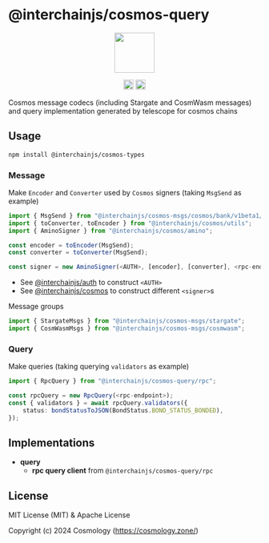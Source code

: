 # @interchainjs/cosmos-query

<p align="center">
  <img src="https://user-images.githubusercontent.com/545047/188804067-28e67e5e-0214-4449-ab04-2e0c564a6885.svg" width="80">
</p>

<p align="center" width="100%">
  <!-- <a href="https://github.com/cosmology-tech/interchainjs/actions/workflows/run-tests.yaml">
    <img height="20" src="https://github.com/cosmology-tech/interchainjs/actions/workflows/run-tests.yaml/badge.svg" />
  </a> -->
   <a href="https://github.com/cosmology-tech/interchainjs/blob/main/LICENSE-MIT"><img height="20" src="https://img.shields.io/badge/license-MIT-blue.svg"></a>
   <a href="https://github.com/cosmology-tech/interchainjs/blob/main/LICENSE-Apache"><img height="20" src="https://img.shields.io/badge/license-Apache-blue.svg"></a>
</p>


Cosmos message codecs (including Stargate and CosmWasm messages) and query implementation generated by telescope for cosmos chains

## Usage

```sh
npm install @interchainjs/cosmos-types
```

### Message

Make `Encoder` and `Converter` used by `Cosmos` signers (taking `MsgSend` as example)

```ts
import { MsgSend } from "@interchainjs/cosmos-msgs/cosmos/bank/v1beta1/tx";
import { toConverter, toEncoder } from "@interchainjs/cosmos/utils";
import { AminoSigner } from "@interchainjs/cosmos/amino";

const encoder = toEncoder(MsgSend);
const converter = toConverter(MsgSend);

const signer = new AminoSigner(<AUTH>, [encoder], [converter], <rpc-endpoint>);
```

- See [@interchainjs/auth](/packages/auth/README.md) to construct `<AUTH>`
- See [@interchainjs/cosmos](/packages/cosmos/README.md) to construct different `<signer>`s

Message groups

```ts
import { StargateMsgs } from "@interchainjs/cosmos-msgs/stargate";
import { CosmWasmMsgs } from "@interchainjs/cosmos-msgs/cosmwasm";
```

### Query

Make queries (taking querying `validators` as example)

```ts
import { RpcQuery } from "@interchainjs/cosmos-query/rpc";

const rpcQuery = new RpcQuery(<rpc-endpoint>);
const { validators } = await rpcQuery.validators({
    status: bondStatusToJSON(BondStatus.BOND_STATUS_BONDED),
});
```

## Implementations

- **query**
  - **rpc query client** from `@interchainjs/cosmos-query/rpc`

## License

MIT License (MIT) & Apache License

Copyright (c) 2024 Cosmology (https://cosmology.zone/)